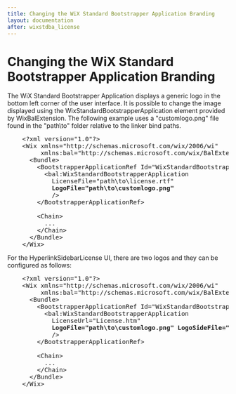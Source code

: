 ```yaml
---
title: Changing the WiX Standard Bootstrapper Application Branding
layout: documentation
after: wixstdba_license
---
```

# Changing the WiX Standard Bootstrapper Application Branding

The WiX Standard Bootstrapper Application displays a generic logo in the bottom left corner of the user interface. It is possible to change the image displayed using the WixStandardBootstrapperApplication element provided by WixBalExtension. The following example uses a &quot;customlogo.png&quot; file found in the &quot;path\to&quot; folder relative to the linker bind paths.

<pre>    &lt;?xml version=&quot;1.0&quot;?&gt;
    &lt;Wix xmlns=&quot;http://schemas.microsoft.com/wix/2006/wi&quot;
         xmlns:bal=&quot;http://schemas.microsoft.com/wix/BalExtension&quot;&gt;
      &lt;Bundle&gt;
        &lt;BootstrapperApplicationRef Id=&quot;WixStandardBootstrapperApplication.RtfLicense&quot;&gt;
          &lt;bal:WixStandardBootstrapperApplication
            LicenseFile=&quot;path\to\license.rtf&quot;
            <strong class="highlight">LogoFile=&quot;path\to\customlogo.png&quot;</strong>
            /&gt;
        &lt;/BootstrapperApplicationRef&gt;

        &lt;Chain&gt;
          ...
        &lt;/Chain&gt;
      &lt;/Bundle&gt;
    &lt;/Wix&gt;</pre>

For the HyperlinkSidebarLicense UI, there are two logos and they can be configured as follows:

<pre>    &lt;?xml version=&quot;1.0&quot;?&gt;
    &lt;Wix xmlns=&quot;http://schemas.microsoft.com/wix/2006/wi&quot;
         xmlns:bal=&quot;http://schemas.microsoft.com/wix/BalExtension&quot;&gt;
      &lt;Bundle&gt;
        &lt;BootstrapperApplicationRef Id=&quot;WixStandardBootstrapperApplication.HyperlinkSidebarLicense&quot;&gt;
          &lt;bal:WixStandardBootstrapperApplication
            LicenseUrl=&quot;License.htm&quot;
            <strong class="highlight">LogoFile=&quot;path\to\customlogo.png&quot; LogoSideFile=&quot;path\to\customsidelogo.png&quot;</strong>
            /&gt;
        &lt;/BootstrapperApplicationRef&gt;

        &lt;Chain&gt;
          ...
        &lt;/Chain&gt;
      &lt;/Bundle&gt;
    &lt;/Wix&gt;</pre>

